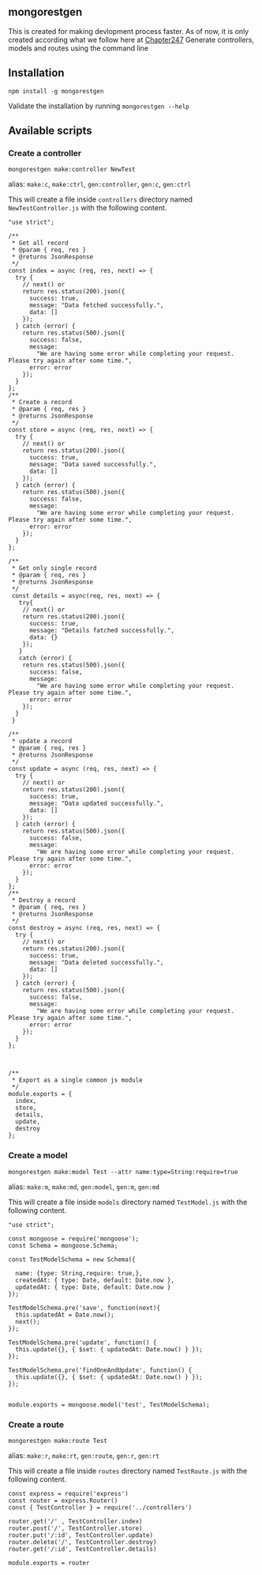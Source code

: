 ## mongorestgen

This is created for making devlopment process faster.
As of now, it is only created according what we follow here at <a href="https://github.com/Chapter247IND">Chapter247</a>
Generate controllers, models and routes using the command line

## Installation

```
npm install -g mongorestgen
```

Validate the installation by running `mongorestgen --help`

## Available scripts

### Create a controller

```
mongorestgen make:controller NewTest
```

alias:
`make:c`, `make:ctrl`, `gen:controller`, `gen:c`, `gen:ctrl`

This will create a file inside `controllers` directory named `NewTestController.js` with the following content.

```
"use strict";

/**
 * Get all record
 * @param { req, res }
 * @returns JsonResponse
 */
const index = async (req, res, next) => {
  try {
    // next() or
    return res.status(200).json({
      success: true,
      message: "Data fetched successfully.",
      data: []
    });
  } catch (error) {
    return res.status(500).json({
      success: false,
      message:
        "We are having some error while completing your request. Please try again after some time.",
      error: error
    });
  }
};
/**
 * Create a record
 * @param { req, res }
 * @returns JsonResponse
 */
const store = async (req, res, next) => {
  try {
    // next() or
    return res.status(200).json({
      success: true,
      message: "Data saved successfully.",
      data: []
    });
  } catch (error) {
    return res.status(500).json({
      success: false,
      message:
        "We are having some error while completing your request. Please try again after some time.",
      error: error
    });
  }
};

/**
 * Get only single record
 * @param { req, res }
 * @returns JsonResponse
 */
 const details = async(req, res, next) => {
   try{
    // next() or
    return res.status(200).json({
      success: true,
      message: "Details fatched successfully.",
      data: {}
    });
   }
   catch (error) {
    return res.status(500).json({
      success: false,
      message:
        "We are having some error while completing your request. Please try again after some time.",
      error: error
    });
  }
 }

/**
 * update a record
 * @param { req, res }
 * @returns JsonResponse
 */
const update = async (req, res, next) => {
  try {
    // next() or
    return res.status(200).json({
      success: true,
      message: "Data updated successfully.",
      data: []
    });
  } catch (error) {
    return res.status(500).json({
      success: false,
      message:
        "We are having some error while completing your request. Please try again after some time.",
      error: error
    });
  }
};
/**
 * Destroy a record
 * @param { req, res }
 * @returns JsonResponse
 */
const destroy = async (req, res, next) => {
  try {
    // next() or
    return res.status(200).json({
      success: true,
      message: "Data deleted successfully.",
      data: []
    });
  } catch (error) {
    return res.status(500).json({
      success: false,
      message:
        "We are having some error while completing your request. Please try again after some time.",
      error: error
    });
  }
};



/**
 * Export as a single common js module
 */
module.exports = {
  index,
  store,
  details,
  update,
  destroy
};

```

### Create a model

```
mongorestgen make:model Test --attr name:type=String:require=true
```

alias:
`make:m`, `make:md`, `gen:model`, `gen:m`, `gen:md`

This will create a file inside `models` directory named `TestModel.js` with the following content.

```
"use strict";

const mongoose = require('mongoose');
const Schema = mongoose.Schema;

const TestModelSchema = new Schema({

  name: {type: String,require: true,},
  createdAt: { type: Date, default: Date.now },
  updatedAt: { type: Date, default: Date.now }
});

TestModelSchema.pre('save', function(next){
  this.updatedAt = Date.now();
  next();
});

TestModelSchema.pre('update', function() {
  this.update({}, { $set: { updatedAt: Date.now() } });
});

TestModelSchema.pre('findOneAndUpdate', function() {
  this.update({}, { $set: { updatedAt: Date.now() } });
});


module.exports = mongoose.model('test', TestModelSchema);
```

### Create a route

```
mongorestgen make:route Test
```

alias:
`make:r`, `make:rt`, `gen:route`, `gen:r`, `gen:rt`

This will create a file inside `routes` directory named `TestRoute.js` with the following content.

```
const express = require('express')
const router = express.Router()
const { TestController } = require('../controllers')

router.get('/' , TestController.index)
router.post('/', TestController.store)
router.put('/:id', TestController.update)
router.delete('/', TestController.destroy)
router.get('/:id', TestController.details)

module.exports = router
```
